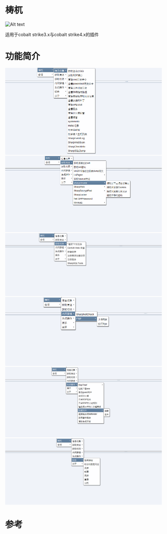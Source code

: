 # 梼杌
![Alt text](https://github.com/pandasec888/taowu-cobalt-strike/blob/master/img/timg.jpg)

适用于cobalt strike3.x与cobalt strike4.x的插件

# 功能简介
![](img/xx.png)
![](img/pz.png)
![](img/qx.png)
![](img/nw.png)
![](img/xt.png)
![](img/yl.png)

# 参考
